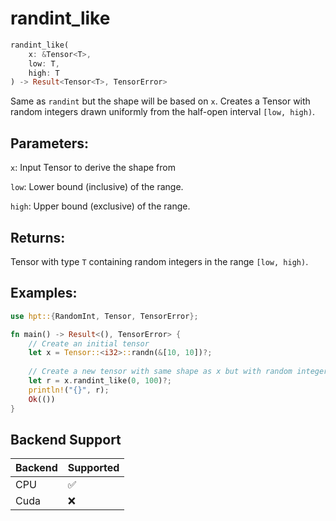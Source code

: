# randint_like
```rust
randint_like(
    x: &Tensor<T>,
    low: T,
    high: T
) -> Result<Tensor<T>, TensorError>
```
Same as `randint` but the shape will be based on `x`. Creates a Tensor with random integers drawn uniformly from the half-open interval `[low, high)`.

## Parameters:
`x`: Input Tensor to derive the shape from

`low`: Lower bound (inclusive) of the range.

`high`: Upper bound (exclusive) of the range.

## Returns:
Tensor with type `T` containing random integers in the range `[low, high)`.

## Examples:
```rust
use hpt::{RandomInt, Tensor, TensorError};

fn main() -> Result<(), TensorError> {
    // Create an initial tensor
    let x = Tensor::<i32>::randn(&[10, 10])?;
    
    // Create a new tensor with same shape as x but with random integers
    let r = x.randint_like(0, 100)?;
    println!("{}", r);
    Ok(())
}
```
## Backend Support
| Backend | Supported |
|---------|-----------|
| CPU     | ✅         |
| Cuda    | ❌        |